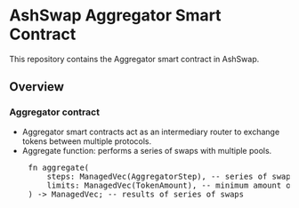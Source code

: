 # AshSwap Aggregator Smart Contract

This repository contains the Aggregator smart contract in AshSwap.

## Overview

### Aggregator contract
- Aggregator smart contracts act as an intermediary router to exchange tokens between multiple protocols.
- Aggregate function: performs a series of swaps with multiple pools.

<pre>
    fn aggregate(
        steps: ManagedVec(AggregatorStep), -- series of swaps execute sequentially
        limits: ManagedVec(TokenAmount), -- minimum amount out per token
    ) -> ManagedVec<EsdtTokenPayment>; -- results of series of swaps
</pre>
